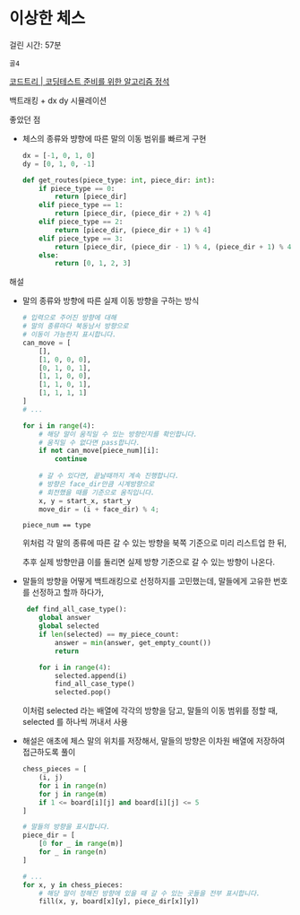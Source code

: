 # 이상한 체스

걸린 시간: 57분

`골4`

[코드트리 | 코딩테스트 준비를 위한 알고리즘 정석](https://www.codetree.ai/training-field/frequent-problems/problems/odd-chess/description?page=3&pageSize=20)

백트래킹 + dx dy 시뮬레이션

좋았던 점

- 체스의 종류와 뱡향에 따른 말의 이동 범위를 빠르게 구현

    ```python
    dx = [-1, 0, 1, 0]
    dy = [0, 1, 0, -1]
    
    def get_routes(piece_type: int, piece_dir: int):
        if piece_type == 0:
            return [piece_dir]
        elif piece_type == 1:
            return [piece_dir, (piece_dir + 2) % 4]
        elif piece_type == 2:
            return [piece_dir, (piece_dir + 1) % 4]
        elif piece_type == 3:
            return [piece_dir, (piece_dir - 1) % 4, (piece_dir + 1) % 4]
        else:
            return [0, 1, 2, 3]
    ```


해설

- 말의 종류와 방향에 따른 실제 이동 방향을 구하는 방식

    ```python
    # 입력으로 주어진 방향에 대해
    # 말의 종류마다 북동남서 방향으로
    # 이동이 가능한지 표시합니다.
    can_move = [
        [],
        [1, 0, 0, 0],
        [0, 1, 0, 1],
        [1, 1, 0, 0],
        [1, 1, 0, 1],
        [1, 1, 1, 1]
    ]
    # ...
    
    for i in range(4):
        # 해당 말이 움직일 수 있는 방향인지를 확인합니다.
        # 움직일 수 없다면 pass합니다.
        if not can_move[piece_num][i]:
            continue
        
        # 갈 수 있다면, 끝날때까지 계속 진행합니다.
        # 방향은 face_dir만큼 시계방향으로 
        # 회전했을 때를 기준으로 움직입니다.
        x, y = start_x, start_y
        move_dir = (i + face_dir) % 4;
    ```

  `piece_num == type`

  위처럼 각 말의 종류에 따른 갈 수 있는 방향을 북쪽 기준으로 미리 리스트업 한 뒤,

  추후 실제 방향만큼 이를 돌리면 실제 방향 기준으로 갈 수 있는 방향이 나온다.


- 말들의 방향을 어떻게 백트래킹으로 선정하지를 고민했는데, 말들에게 고유한 번호를 선정하고 할까 하다가,

    ```python
     def find_all_case_type():
        global answer
        global selected
        if len(selected) == my_piece_count:
            answer = min(answer, get_empty_count())
            return
    
        for i in range(4):
            selected.append(i)
            find_all_case_type()
            selected.pop()
    ```

  이처럼 selected 라는 배열에 각각의 방향을 담고, 말들의 이동 범위를 정할 때, selected 를 하나씩 꺼내서 사용


- 해설은 애초에 체스 말의 위치를 저장해서, 말들의 방향은 이차원 배열에 저장하여 접근하도록 풀이

    ```python
    chess_pieces = [
        (i, j)
        for i in range(n)
        for j in range(m)
        if 1 <= board[i][j] and board[i][j] <= 5
    ]
    
    # 말들의 방향을 표시합니다.
    piece_dir = [
        [0 for _ in range(m)]
        for _ in range(n)
    ]
    
    # ...
    for x, y in chess_pieces:
        # 해당 말이 정해진 방향에 있을 때 갈 수 있는 곳들을 전부 표시합니다.
        fill(x, y, board[x][y], piece_dir[x][y])
    ```